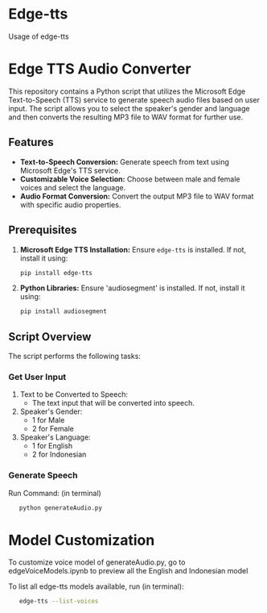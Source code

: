 # Edge-tts
Usage of edge-tts

# Edge TTS Audio Converter

This repository contains a Python script that utilizes the Microsoft Edge Text-to-Speech (TTS) service to generate speech audio files based on user input. The script allows you to select the speaker's gender and language and then converts the resulting MP3 file to WAV format for further use.

## Features

- **Text-to-Speech Conversion:** Generate speech from text using Microsoft Edge's TTS service.
- **Customizable Voice Selection:** Choose between male and female voices and select the language.
- **Audio Format Conversion:** Convert the output MP3 file to WAV format with specific audio properties.

## Prerequisites

1. **Microsoft Edge TTS Installation:** Ensure `edge-tts` is installed. If not, install it using:
   ```bash
   pip install edge-tts
2. **Python Libraries:** Ensure 'audiosegment' is installed. If not, install it using:
     ```bash
   pip install audiosegment
   ```
## Script Overview
The script performs the following tasks:

### Get User Input
1. Text to be Converted to Speech:
   - The text input that will be converted into speech.
2. Speaker's Gender:
   - 1 for Male
   - 2 for Female
3. Speaker's Language:
   - 1 for English
   - 2 for Indonesian

### Generate Speech
Run Command: (in terminal)
```bash
   python generateAudio.py
```

# Model Customization
To customize voice model of generateAudio.py, go to edgeVoiceModels.ipynb to preview all the English and Indonesian model

To list all edge-tts models available, run (in terminal):
```bash
   edge-tts --list-voices
```
